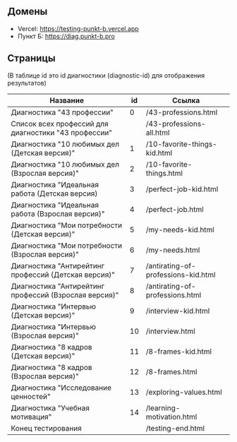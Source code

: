 ## Домены

- Vercel: https://testing-punkt-b.vercel.app
- Пункт Б: https://diag.punkt-b.pro

## Страницы

(В таблице id это id диагностики (diagnostic-id) для отображения результатов)

| Название                                              | id  | Ссылка                              |
| ----------------------------------------------------- | --- | ----------------------------------- |
| Диагностика "43 профессии"                            | 0   | /43-professions.html                |
| Список всех профессий для диагностики "43 профессии"  |     | /43-professions-all.html            |
| Диагностика "10 любимых дел (Детская версия)"         | 1   | /10-favorite-things-kid.html        |
| Диагностика "10 любимых дел (Взрослая версия)"        | 2   | /10-favorite-things.html            |
| Диагностика "Идеальная работа (Детская версия)        | 3   | /perfect-job-kid.html               |
| Диагностика "Идеальная работа (Взрослая версия)"      | 4   | /perfect-job.html                   |
| Диагностика "Мои потребности (Детская версия)"        | 5   | /my-needs-kid.html                  |
| Диагностика "Мои потребности (Взрослая версия)"       | 6   | /my-needs.html                      |
| Диагностика "Антирейтинг профессий (Детская версия)"  | 7   | /antirating-of-professions-kid.html |
| Диагностика "Антирейтинг профессий (Взрослая версия)" | 8   | /antirating-of-professions.html     |
| Диагностика "Интервью (Детская версия)"               | 9   | /interview-kid.html                 |
| Диагностика "Интервью (Взрослая версия)"              | 10  | /interview.html                     |
| Диагностика "8 кадров (Детская версия)"               | 11  | /8-frames-kid.html                  |
| Диагностика "8 кадров (Взрослая версия)"              | 12  | /8-frames.html                      |
| Диагностика "Исследование ценностей"                  | 13  | /exploring-values.html              |
| Диагностика "Учебная мотивация"                       | 14  | /learning-motivation.html           |
| Конец тестирования                                    |     | /testing-end.html                   |
